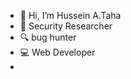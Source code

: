 - 👋 Hi, I’m Hussein A.Taha
- 🔗 Security Researcher
- 🔍 bug hunter
- 💻 Web Developer
- 
<!---
husseinphp/husseinphp is a ✨ special ✨ repository because its `README.md` (this file) appears on your GitHub profile.
You can click the Preview link to take a look at your changes.
--->
